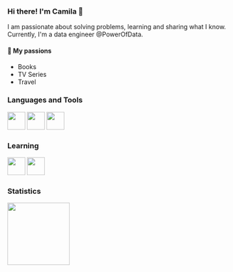 ### Hi there! I'm Camila 👋 

I am passionate about solving problems, learning and sharing what I know. 
Currently, I'm a data engineer @PowerOfData.

#### :blue_heart: My passions 

- Books
- TV Series 
- Travel

### Languages and Tools 

<img src="https://cdn.jsdelivr.net/gh/devicons/devicon/icons/python/python-original.svg" width="40" height="40"/> <img src="https://cdn.jsdelivr.net/gh/devicons/devicon/icons/git/git-original.svg" width="40" height="40"/> <img src="https://www.svgrepo.com/show/7344/sql-file-format-symbol.svg" width="40" height="40"/>


### Learning
<img src="https://www.svgrepo.com/show/353380/airflow.svg" width="40" height="40"/> <img src="https://www.svgrepo.com/show/330270/dbt.svg" width="40" height="40"/> 

### Statistics

<a href="https://github.com/camila-marquess">
  <img height="140em" src="https://github-readme-stats.vercel.app/api/top-langs/?username=camila-marquess&layout=compact&langs_count=8&theme=graywhite"/>
</a>

